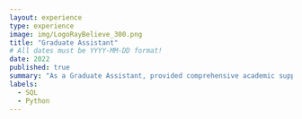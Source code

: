 ```yaml
---
layout: experience
type: experience
image: img/LogoRayBelieve_300.png
title: "Graduate Assistant"
# All dates must be YYYY-MM-DD format!
date: 2022
published: true
summary: "As a Graduate Assistant, provided comprehensive academic support by preparing materials, organizing lectures, and assisting students in SQL and Python programming. Guided students through complex problem-solving techniques in programming and database management while evaluating assignments, grading exams, and offering constructive feedback to enhance academic performance. Additionally, managed administrative functions to ensure efficient coursework delivery and mentored undergraduate students to foster their academic and professional growth."
labels:
  - SQL
  - Python
---
```

